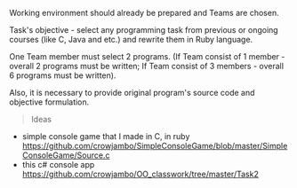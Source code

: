 Working environment should already be prepared and Teams are chosen.

Task's objective - select any programming task from previous or ongoing courses (like C, Java and etc.) and rewrite them in Ruby language.

One Team member must select 2 programs. (If Team consist of 1 member - overall 2 programs must be written; If Team consist of 3 members - overall 6 programs must be written).

Also, it is necessary to provide original program's source code and objective formulation.

> Ideas

* simple console game that I made in C, in ruby https://github.com/crowjambo/SimpleConsoleGame/blob/master/SimpleConsoleGame/Source.c
* this c# console app https://github.com/crowjambo/OO_classwork/tree/master/Task2